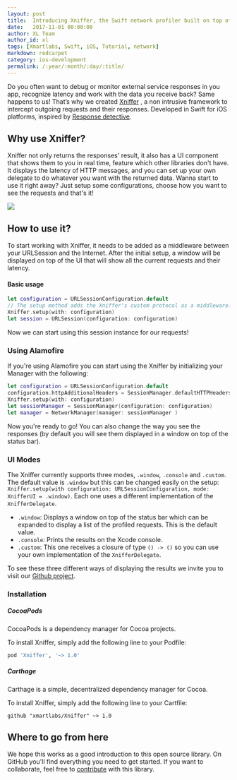 ```yaml
---
layout: post
title:  Introducing Xniffer, the Swift network profiler built on top of URLSession!
date:   2017-11-01 00:00:00
author: XL Team
author_id: xl
tags: [Xmartlabs, Swift, iOS, Tutorial, network]
markdown: redcarpet
category: ios-development
permalink: /:year/:month/:day/:title/
---
```


Do you often want to debug or monitor external service responses in you app, recognize latency and work with the data you receive back? Same happens to us!
That’s why we created [Xniffer](https://github.com/xmartlabs/Xniffer) , a non intrusive framework to intercept outgoing requests and their responses. Developed in Swift for iOS platforms, inspired by [Response detective](https://github.com/netguru/ResponseDetective).

## Why use Xniffer?
Xniffer not only returns the responses' result, it also has a UI component that shows them to you in real time, feature which other libraries don't have. It displays the latency of HTTP messages, and you can set up your own delegate to do whatever you want with the returned data.
Wanna start to use it right away? Just setup some configurations, choose how you want to see the requests and that's it!

![](https://raw.githubusercontent.com/xmartlabs/Xniffer/master/Example/curl.gif)

## How to use it?
To start working with Xniffer, it needs to be added as a middleware between your URLSession and the Internet. After the initial setup, a window will be displayed on top of the UI that will show all the current requests and their latency.

#### Basic usage

``` Swift
let configuration = URLSessionConfiguration.default
// The setup method adds the Xniffer's custom protocol as a middleware.
Xniffer.setup(with: configuration)
let session = URLSession(configuration: configuration)
```
Now we can start using this session instance for our requests!

### Using Alamofire

If you're using Alamofire you can start using the Xniffer by initializing your Manager with the following:

``` Swift
let configuration = URLSessionConfiguration.default
configuration.httpAdditionalHeaders = SessionManager.defaultHTTPHeaders
Xniffer.setup(with: configuration)
let sessionManager = SessionManager(configuration: configuration)
let manager = NetworkManager(manager: sessionManager )
```

Now you're ready to go! You can also change the way you see the responses (by default you will see them displayed in a window on top of the status bar).

### UI Modes
The Xniffer currently supports three modes, `.window`, `.console` and `.custom`. The default value is `.window` but this can be changed easily on the setup: `Xniffer.setup(with configuration: URLSessionConfiguration, mode: XnifferUI = .window)`. Each one uses a different implementation of the `XnifferDelegate`.

- `.window`: Displays a window on top of the status bar which can be expanded to display a list of the profiled requests. This is the default value.
- `.console`: Prints the results on the Xcode console.
- `.custom`: This one receives a closure of type `() -> ()` so you can use your own implementation of the `XnifferDelegate`.

To see these three different ways of displaying the results we invite you to visit our [Github project](https://github.com/xmartlabs/Xniffer).

### Installation
##### CocoaPods

CocoaPods is a dependency manager for Cocoa projects.

To install Xniffer, simply add the following line to your Podfile:

```ruby
pod 'Xniffer', '~> 1.0'
```

##### Carthage
Carthage is a simple, decentralized dependency manager for Cocoa.

To install Xniffer, simply add the following line to your Cartfile:
```
github "xmartlabs/Xniffer" ~> 1.0
```


## Where to go from here
We hope this works as a good introduction to this open source library. On GitHub you'll find everything you need to get started. If you want to collaborate, feel free to  [contribute](https://github.com/xmartlabs/Xniffer) with this library.
